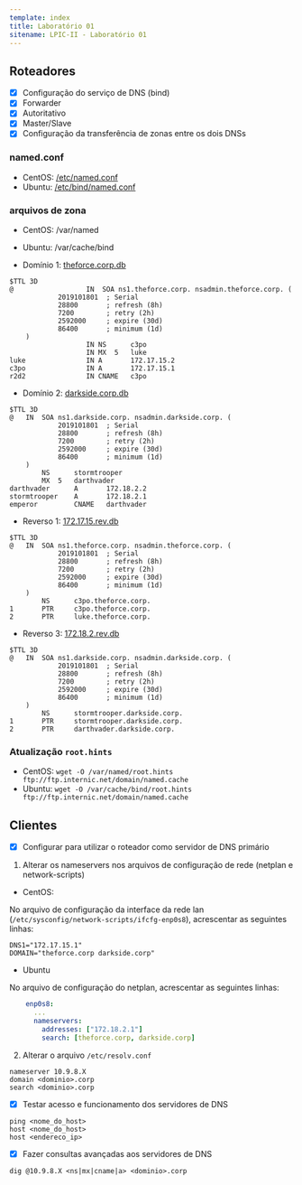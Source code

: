 ```yaml
---
template: index
title: Laboratório 01
sitename: LPIC-II - Laboratório 01
---
```


## Roteadores

* [X] Configuração do serviço de DNS (bind)
* [X] Forwarder
* [X] Autoritativo
* [X] Master/Slave
* [X] Configuração da transferência de zonas entre os dois DNSs

### named.conf
* CentOS: [/etc/named.conf](rtr-ctos/named.conf)
* Ubuntu: [/etc/bind/named.conf](rtr-ubnt/named.conf)

### arquivos de zona

* CentOS: /var/named
* Ubuntu: /var/cache/bind

* Domínio 1: [theforce.corp.db](rtr-ubnt/theforce.corp.db)

```dns
$TTL 3D
@                  IN  SOA ns1.theforce.corp. nsadmin.theforce.corp. (
            2019101801  ; Serial
            28800       ; refresh (8h)
            7200        ; retry (2h)
            2592000     ; expire (30d)
            86400       ; minimum (1d)
    )
                   IN NS      c3po
                   IN MX  5   luke
luke               IN A       172.17.15.2
c3po               IN A       172.17.15.1
r2d2               IN CNAME   c3po
```

* Domínio 2: [darkside.corp.db](rtr-ctos/darkside.corp.db)

```dns
$TTL 3D
@   IN  SOA ns1.darkside.corp. nsadmin.darkside.corp. (
            2019101801  ; Serial
            28800       ; refresh (8h)
            7200        ; retry (2h)
            2592000     ; expire (30d)
            86400       ; minimum (1d)
    )
        NS      stormtrooper
        MX  5   darthvader
darthvader      A       172.18.2.2
stormtrooper    A       172.18.2.1
emperor         CNAME   darthvader
```

* Reverso 1: [172.17.15.rev.db](rtr-ubnt/172.17.15.rev.db)

```dns
$TTL 3D
@   IN  SOA ns1.theforce.corp. nsadmin.theforce.corp. (
            2019101801  ; Serial
            28800       ; refresh (8h)
            7200        ; retry (2h)
            2592000     ; expire (30d)
            86400       ; minimum (1d)
    )
        NS      c3po.theforce.corp.
1       PTR     c3po.theforce.corp.
2       PTR     luke.theforce.corp.
```

* Reverso 3: [172.18.2.rev.db](rtr-ctos/172.18.2.rev.db)

```dns
$TTL 3D
@   IN  SOA ns1.darkside.corp. nsadmin.darkside.corp. (
            2019101801  ; Serial
            28800       ; refresh (8h)
            7200        ; retry (2h)
            2592000     ; expire (30d)
            86400       ; minimum (1d)
    )
        NS      stormtrooper.darkside.corp.
1       PTR     stormtrooper.darkside.corp.
2       PTR     darthvader.darkside.corp.
```

### Atualização `root.hints`

* CentOS: `wget -O /var/named/root.hints ftp://ftp.internic.net/domain/named.cache`
* Ubuntu: `wget -O /var/cache/bind/root.hints ftp://ftp.internic.net/domain/named.cache`

## Clientes

* [X] Configurar para utilizar o roteador como servidor de DNS primário

1. Alterar os nameservers nos arquivos de configuração de rede (netplan e network-scripts)

* CentOS:

No arquivo de configuração da interface da rede lan (`/etc/sysconfig/network-scripts/ifcfg-enp0s8`), acrescentar as seguintes linhas:

```
DNS1="172.17.15.1"
DOMAIN="theforce.corp darkside.corp"
```

* Ubuntu

No arquivo de configuração do netplan, acrescentar as seguintes linhas:

```yaml
    enp0s8:
      ...
      nameservers:
        addresses: ["172.18.2.1"]
        search: [theforce.corp, darkside.corp]

```

2. Alterar o arquivo `/etc/resolv.conf`

```
nameserver 10.9.8.X
domain <dominio>.corp
search <dominio>.corp
```

* [X] Testar acesso e funcionamento dos servidores de DNS

```
ping <nome_do_host>
host <nome_do_host>
host <endereco_ip>
```

* [X] Fazer consultas avançadas aos servidores de DNS

```
dig @10.9.8.X <ns|mx|cname|a> <dominio>.corp
```
